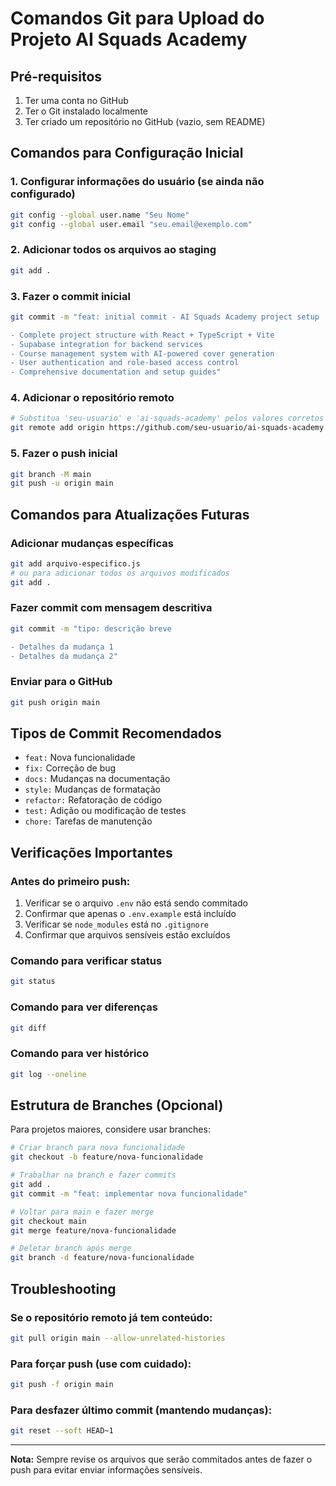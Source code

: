 # Comandos Git para Upload do Projeto AI Squads Academy

## Pré-requisitos
1. Ter uma conta no GitHub
2. Ter o Git instalado localmente
3. Ter criado um repositório no GitHub (vazio, sem README)

## Comandos para Configuração Inicial

### 1. Configurar informações do usuário (se ainda não configurado)
```bash
git config --global user.name "Seu Nome"
git config --global user.email "seu.email@exemplo.com"
```

### 2. Adicionar todos os arquivos ao staging
```bash
git add .
```

### 3. Fazer o commit inicial
```bash
git commit -m "feat: initial commit - AI Squads Academy project setup

- Complete project structure with React + TypeScript + Vite
- Supabase integration for backend services
- Course management system with AI-powered cover generation
- User authentication and role-based access control
- Comprehensive documentation and setup guides"
```

### 4. Adicionar o repositório remoto
```bash
# Substitua 'seu-usuario' e 'ai-squads-academy' pelos valores corretos
git remote add origin https://github.com/seu-usuario/ai-squads-academy.git
```

### 5. Fazer o push inicial
```bash
git branch -M main
git push -u origin main
```

## Comandos para Atualizações Futuras

### Adicionar mudanças específicas
```bash
git add arquivo-especifico.js
# ou para adicionar todos os arquivos modificados
git add .
```

### Fazer commit com mensagem descritiva
```bash
git commit -m "tipo: descrição breve

- Detalhes da mudança 1
- Detalhes da mudança 2"
```

### Enviar para o GitHub
```bash
git push origin main
```

## Tipos de Commit Recomendados
- `feat:` Nova funcionalidade
- `fix:` Correção de bug
- `docs:` Mudanças na documentação
- `style:` Mudanças de formatação
- `refactor:` Refatoração de código
- `test:` Adição ou modificação de testes
- `chore:` Tarefas de manutenção

## Verificações Importantes

### Antes do primeiro push:
1. Verificar se o arquivo `.env` não está sendo commitado
2. Confirmar que apenas o `.env.example` está incluído
3. Verificar se `node_modules` está no `.gitignore`
4. Confirmar que arquivos sensíveis estão excluídos

### Comando para verificar status
```bash
git status
```

### Comando para ver diferenças
```bash
git diff
```

### Comando para ver histórico
```bash
git log --oneline
```

## Estrutura de Branches (Opcional)

Para projetos maiores, considere usar branches:

```bash
# Criar branch para nova funcionalidade
git checkout -b feature/nova-funcionalidade

# Trabalhar na branch e fazer commits
git add .
git commit -m "feat: implementar nova funcionalidade"

# Voltar para main e fazer merge
git checkout main
git merge feature/nova-funcionalidade

# Deletar branch após merge
git branch -d feature/nova-funcionalidade
```

## Troubleshooting

### Se o repositório remoto já tem conteúdo:
```bash
git pull origin main --allow-unrelated-histories
```

### Para forçar push (use com cuidado):
```bash
git push -f origin main
```

### Para desfazer último commit (mantendo mudanças):
```bash
git reset --soft HEAD~1
```

---

**Nota:** Sempre revise os arquivos que serão commitados antes de fazer o push para evitar enviar informações sensíveis.